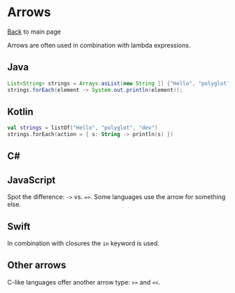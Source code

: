 # Arrows

[Back](README.md) to main page

Arrows are often used in combination with lambda expressions.

## Java

```java
List<String> strings = Arrays.asList(new String [] {"Hello", "polyglot", "dev"});
strings.forEach(element -> System.out.println(element));
```

## Kotlin

```kotlin
val strings = listOf("Hello", "polyglot", "dev")
strings.forEach(action = { s: String -> println(s) })
```

## C#

## JavaScript

Spot the difference: `->` vs. `=>`. Some languages use the arrow for something else.

## Swift

In combination with closures the `in` keyword is used.

## Other arrows

C-like languages offer another arrow type: `>>` and `<<`.